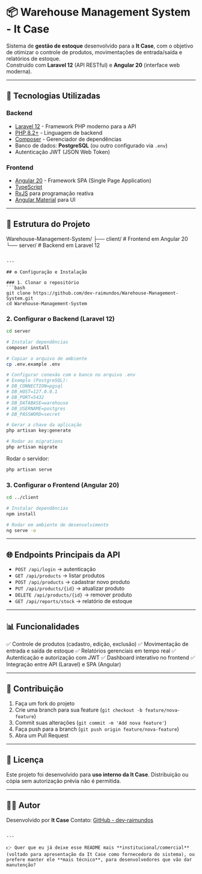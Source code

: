 # 📦 Warehouse Management System - It Case

Sistema de **gestão de estoque** desenvolvido para a **It Case**, com o objetivo de otimizar o controle de produtos, movimentações de entrada/saída e relatórios de estoque.  
Construído com **Laravel 12** (API RESTful) e **Angular 20** (interface web moderna).

---

## 🚀 Tecnologias Utilizadas

### Backend
- [Laravel 12](https://laravel.com/) - Framework PHP moderno para a API
- [PHP 8.2+](https://www.php.net/) - Linguagem de backend
- [Composer](https://getcomposer.org/) - Gerenciador de dependências
- Banco de dados: **PostgreSQL** (ou outro configurado via `.env`)
- Autenticação JWT (JSON Web Token)

### Frontend
- [Angular 20](https://angular.dev/) - Framework SPA (Single Page Application)
- [TypeScript](https://www.typescriptlang.org/)
- [RxJS](https://rxjs.dev/) para programação reativa
- [Angular Material](https://material.angular.io/) para UI

---

## 📂 Estrutura do Projeto

Warehouse-Management-System/
├── client/   # Frontend em Angular 20
└── server/   # Backend em Laravel 12

````

---

## ⚙️ Configuração e Instalação

### 1. Clonar o repositório
```bash
git clone https://github.com/dev-raimundos/Warehouse-Management-System.git
cd Warehouse-Management-System
````

### 2. Configurar o Backend (Laravel 12)

```bash
cd server

# Instalar dependências
composer install

# Copiar o arquivo de ambiente
cp .env.example .env

# Configurar conexão com o banco no arquivo .env
# Exemplo (PostgreSQL):
# DB_CONNECTION=pgsql
# DB_HOST=127.0.0.1
# DB_PORT=5432
# DB_DATABASE=warehouse
# DB_USERNAME=postgres
# DB_PASSWORD=secret

# Gerar a chave da aplicação
php artisan key:generate

# Rodar as migrations
php artisan migrate
```

Rodar o servidor:

```bash
php artisan serve
```

### 3. Configurar o Frontend (Angular 20)

```bash
cd ../client

# Instalar dependências
npm install

# Rodar em ambiente de desenvolvimento
ng serve -o
```

---

## 🌐 Endpoints Principais da API

* `POST /api/login` → autenticação
* `GET /api/products` → listar produtos
* `POST /api/products` → cadastrar novo produto
* `PUT /api/products/{id}` → atualizar produto
* `DELETE /api/products/{id}` → remover produto
* `GET /api/reports/stock` → relatório de estoque

---

## 📊 Funcionalidades

✅ Controle de produtos (cadastro, edição, exclusão)
✅ Movimentação de entrada e saída de estoque
✅ Relatórios gerenciais em tempo real
✅ Autenticação e autorização com JWT
✅ Dashboard interativo no frontend
✅ Integração entre API (Laravel) e SPA (Angular)

---

## 🤝 Contribuição

1. Faça um fork do projeto
2. Crie uma branch para sua feature (`git checkout -b feature/nova-feature`)
3. Commit suas alterações (`git commit -m 'Add nova feature'`)
4. Faça push para a branch (`git push origin feature/nova-feature`)
5. Abra um Pull Request

---

## 📜 Licença

Este projeto foi desenvolvido para **uso interno da It Case**.
Distribuição ou cópia sem autorização prévia não é permitida.

---

## 👨‍💻 Autor

Desenvolvido por **It Case**
Contato: [GitHub - dev-raimundos](https://github.com/dev-raimundos)

```

---

👉 Quer que eu já deixe esse README mais **institucional/comercial** (voltado para apresentação da It Case como fornecedora do sistema), ou prefere manter ele **mais técnico**, para desenvolvedores que vão dar manutenção?
```
